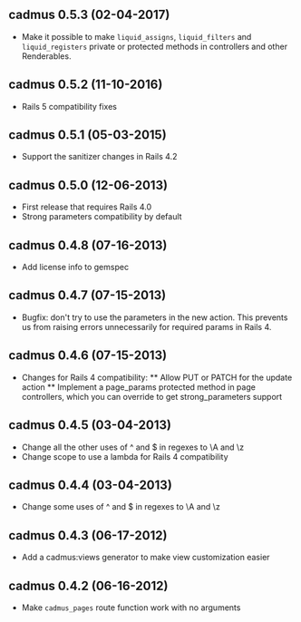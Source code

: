 ## cadmus 0.5.3 (02-04-2017)

* Make it possible to make `liquid_assigns`, `liquid_filters` and `liquid_registers` private or protected methods in controllers and other Renderables.

## cadmus 0.5.2 (11-10-2016)

* Rails 5 compatibility fixes

## cadmus 0.5.1 (05-03-2015)

* Support the sanitizer changes in Rails 4.2

## cadmus 0.5.0 (12-06-2013)

* First release that requires Rails 4.0
* Strong parameters compatibility by default

## cadmus 0.4.8 (07-16-2013)

* Add license info to gemspec

## cadmus 0.4.7 (07-15-2013)

* Bugfix: don't try to use the parameters in the new action.  This prevents us from raising errors unnecessarily for required params in Rails 4.

## cadmus 0.4.6 (07-15-2013)

* Changes for Rails 4 compatibility:
** Allow PUT or PATCH for the update action
** Implement a page_params protected method in page controllers, which you can override to get strong_parameters support

## cadmus 0.4.5 (03-04-2013)

* Change all the other uses of ^ and $ in regexes to \A and \z
* Change scope to use a lambda for Rails 4 compatibility

## cadmus 0.4.4 (03-04-2013)

* Change some uses of ^ and $ in regexes to \A and \z

## cadmus 0.4.3 (06-17-2012)

* Add a cadmus:views generator to make view customization easier

## cadmus 0.4.2 (06-16-2012)

* Make `cadmus_pages` route function work with no arguments
